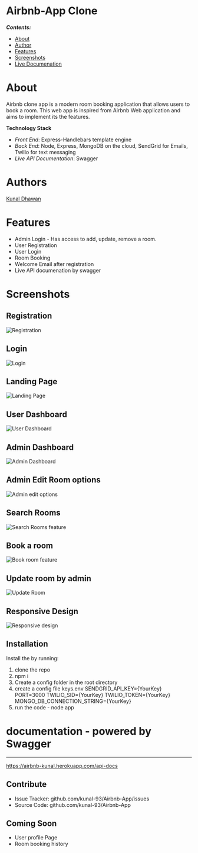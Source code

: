 Airbnb-App Clone
================

**_Contents:_**
- [About](#about)
- [Author](#authors)
- [Features](#features)
- [Screenshots](#screenshots)
- [Live Documenation](#documentation)

# About

Airbnb clone app is a modern room booking application that allows users to book a room. This web app is inspired from Airbnb Web application and aims to implement its the features.

**Technology Stack**
- *Front End*: Express-Handlebars template engine
- *Back End*: Node, Express, MongoDB on the cloud, SendGrid for Emails, Twilio for text messaging
- *Live API Documentation*: Swagger

# Authors

[Kunal Dhawan](https://github.com/kunal-93)

# Features

- Admin Login - Has access to add, update, remove a room.
- User Registration
- User Login
- Room Booking
- Welcome Email after registration
- Live API documenation by swagger

# Screenshots
## Registration
![Registration](./screenshots/registration.png)

## Login
![Login](./screenshots/login.png)

## Landing Page
![Landing Page](./screenshots/landing-page.png)

## User Dashboard
![User Dashboard](./screenshots/user-dashboard.png)

## Admin Dashboard
![Admin Dashboard](./screenshots/admin-dashboard.png)

## Admin Edit Room options
![Admin edit options](./screenshots/admin-edit-options.png)

## Search Rooms
![Search Rooms feature](./screenshots/room-search.png)

## Book a room
![Book room feature](./screenshots/book-room.png)

## Update room by admin
![Update Room](./screeshots/room-edit-admin.png)

## Responsive Design
![Responsive design](./screenshots/responsive-design.png)

Installation
------------

Install the by running:
1. clone the repo
2. npm i
3. Create a config folder in the root directory
4. create a config file keys.env
        SENDGRID_API_KEY={YourKey}
        PORT=3000
        TWILIO_SID={YourKey}
        TWILIO_TOKEN={YourKey}
        MONGO_DB_CONNECTION_STRING={YourKey}
5. run the code - node app

# documentation - powered by Swagger
----------
https://airbnb-kunal.herokuapp.com/api-docs

Contribute
----------

- Issue Tracker: github.com/kunal-93/Airbnb-App/issues
- Source Code: github.com/kunal-93/Airbnb-App

Coming Soon
----------

- User profile Page
- Room booking history